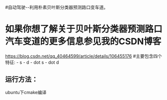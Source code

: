#自动驾驶--利用朴素贝叶斯分类器预测路口变车道。
# 如果你想了解关于贝叶斯分类器预测路口汽车变道的更多信息参见我的CSDN博客
https://blog.csdn.net/qq_40464599/article/details/106455176
#主要包含四个特征:
    - s
    - d
    - dot s
    - dot d 
  
## 运行方法：
ubuntu下cmake编译



